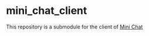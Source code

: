 # mini_chat_client
This repository is a submodule for the client of [Mini Chat](https://github.com/SimardCodeTard/mini_chat)
